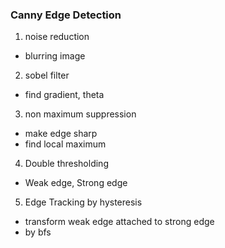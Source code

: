 ### Canny Edge Detection

1. noise reduction 
  - blurring image
 
2. sobel filter
  - find gradient, theta
 
3. non maximum suppression
  - make edge sharp
  - find local maximum 
 
4. Double thresholding
  - Weak edge, Strong edge
 
5. Edge Tracking by hysteresis
  - transform weak edge attached to strong edge 
  - by bfs
